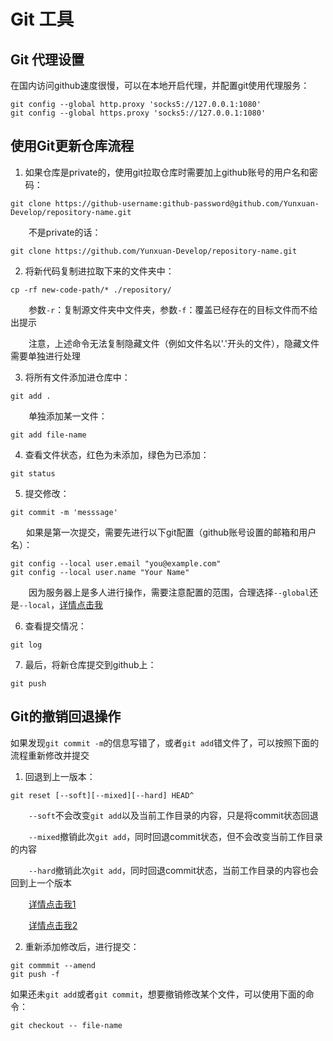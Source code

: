 # Git 工具

## Git 代理设置

在国内访问github速度很慢，可以在本地开启代理，并配置git使用代理服务：

```shell
git config --global http.proxy 'socks5://127.0.0.1:1080'
git config --global https.proxy 'socks5://127.0.0.1:1080'
```



## 使用Git更新仓库流程

1. 如果仓库是private的，使用git拉取仓库时需要加上github账号的用户名和密码：

```shell
git clone https://github-username:github-password@github.com/Yunxuan-Develop/repository-name.git
```

&emsp; &ensp;&nbsp;不是private的话：

```shell
git clone https://github.com/Yunxuan-Develop/repository-name.git
```

2. 将新代码复制进拉取下来的文件夹中：

```shell
cp -rf new-code-path/* ./repository/
```

&emsp; &ensp;&nbsp;参数`-r`：复制源文件夹中文件夹，参数`-f`：覆盖已经存在的目标文件而不给出提示

&emsp; &ensp;&nbsp;注意，上述命令无法复制隐藏文件（例如文件名以'.'开头的文件），隐藏文件需要单独进行处理

3. 将所有文件添加进仓库中：

```shell
git add .
```

&emsp; &ensp;&nbsp;单独添加某一文件：

```shell
git add file-name
```

4. 查看文件状态，红色为未添加，绿色为已添加：

```shell
git status
```

5. 提交修改：

```shell
git commit -m 'messsage'
```

&emsp; &ensp;如果是第一次提交，需要先进行以下git配置（github账号设置的邮箱和用户名）：

```shell
git config --local user.email "you@example.com"
git config --local user.name "Your Name"
```

&emsp; &ensp;&nbsp;因为服务器上是多人进行操作，需要注意配置的范围，合理选择`--global`还是`--local`，[详情点击我](https://blog.csdn.net/qq_29827369/article/details/106294460)

6. 查看提交情况：

```shell
git log
```

7. 最后，将新仓库提交到github上：

```shell
git push
```

## Git的撤销回退操作

如果发现`git commit -m`的信息写错了，或者`git add`错文件了，可以按照下面的流程重新修改并提交

1. 回退到上一版本：

```shell
git reset [--soft][--mixed][--hard] HEAD^
```

&emsp; &ensp; `--soft`不会改变`git add`以及当前工作目录的内容，只是将commit状态回退

&emsp; &ensp;&nbsp;`--mixed`撤销此次`git add`，同时回退commit状态，但不会改变当前工作目录的内容

&emsp; &ensp; `--hard`撤销此次`git add`，同时回退commit状态，当前工作目录的内容也会回到上一个版本

&emsp; &ensp;&nbsp;[详情点击我1](https://www.jianshu.com/p/c6927e80a01d)

&emsp; &ensp;&nbsp;[详情点击我2](https://www.runoob.com/git/git-reset.html)

2. 重新添加修改后，进行提交：

```shell
git commmit --amend
git push -f
```

如果还未`git add`或者`git commit`，想要撤销修改某个文件，可以使用下面的命令：
```shell
git checkout -- file-name
```